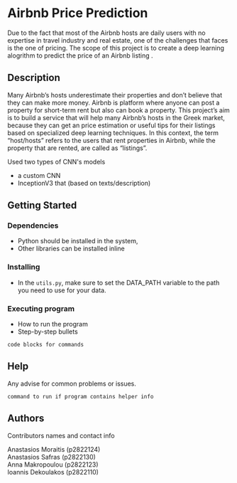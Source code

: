 # Airbnb Price Prediction

Due to the fact that most of the Airbnb hosts are daily users with no expertise in travel industry and real estate, one of the challenges that faces is the one of pricing. 
The scope of this project is to create a deep learning alogrithm to predict the price of an Airbnb listing .


## Description

Many Airbnb’s hosts underestimate their properties and don’t believe that they can make more money. Airbnb is platform where anyone can post a property for short-term rent but also can book a property.
This project’s aim is to build a service that will help many Airbnb’s hosts in the Greek market, because they can get an price estimation or useful tips for their listings based on specialized deep learning techniques. In this context, the term “host/hosts” refers to the users that rent properties in Airbnb, while the property that are rented, are called as “listings”.

Used two types of CNN's models
- a custom CNN
- InceptionV3 that (based on texts/description)

## Getting Started

### Dependencies

* Python should be installed in the system,
* Other libraries can be installed inline

### Installing

* In the `utils.py`, make sure to set the DATA_PATH variable to the path you need to use for your data.

### Executing program

* How to run the program
* Step-by-step bullets
```
code blocks for commands
```

## Help

Any advise for common problems or issues.
```
command to run if program contains helper info
```

## Authors

Contributors names and contact info

Anastasios Moraitis (p2822124)<br />
Anastasios Safras (p2822130)<br />
Anna Makropoulou (p2822123)<br />
Ioannis Dekoulakos (p2822110)
